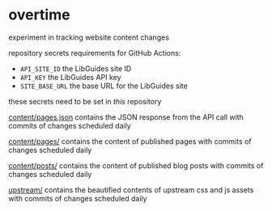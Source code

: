 # overtime

experiment in tracking website content changes

repository secrets requirements for GitHub Actions:

- `API_SITE_ID` the LibGuides site ID
- `API_KEY` the LibGuides API key
- `SITE_BASE_URL` the base URL for the LibGuides site

these secrets need to be set in _this_ repository

[content/pages.json](https://github.com/caltechlibrary/overtime/blob/main/content/pages.json) contains the JSON response from the API call with commits of changes scheduled daily

[content/pages/](https://github.com/caltechlibrary/overtime/tree/main/content/pages) contains the content of published pages with commits of changes scheduled daily

[content/posts/](https://github.com/caltechlibrary/overtime/tree/main/content/posts) contains the content of published blog posts with commits of changes scheduled daily

[upstream/](https://github.com/caltechlibrary/overtime/tree/main/upstream) contains the beautified contents of upstream css and js assets with commits of changes scheduled daily
